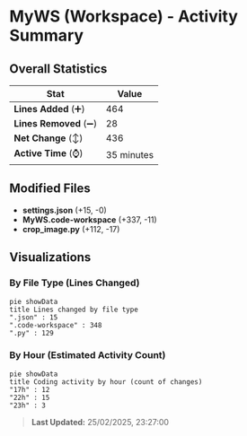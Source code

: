 # MyWS (Workspace) - Activity Summary 

## Overall Statistics

| Stat                   | Value                                                             |
| ---------------------- | ----------------------------------------------------------------- |
| **Lines Added** (➕)   | 464                                          |
| **Lines Removed** (➖) | 28                                        |
| **Net Change** (↕)    | 436                |
| **Active Time** (⌚)   | 35 minutes |


## Modified Files
- **settings.json** (+15, -0)
- **MyWS.code-workspace** (+337, -11)
- **crop_image.py** (+112, -17)

## Visualizations

### By File Type (Lines Changed)

```mermaid
pie showData
title Lines changed by file type
".json" : 15
".code-workspace" : 348
".py" : 129
```

### By Hour (Estimated Activity Count)

```mermaid
pie showData
title Coding activity by hour (count of changes)
"17h" : 12
"22h" : 15
"23h" : 3
```


> **Last Updated:** 25/02/2025, 23:27:00